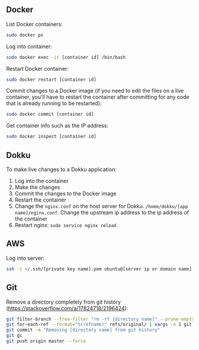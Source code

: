 ## Docker

List Docker containers:

```bash
sudo docker ps
```

Log into container:

```bash
sudo docker exec -it [container id] /bin/bash
```

Restart Docker container:

```bash
sudo docker restart [container id]
```

Commit changes to a Docker image (if you need to edit the files on a live container, you'll have to restart the container after committing for any code that is already running to be restarted):

```bash
sudo docker commit [container id]
```

Get container info such as the IP address:

```bash
sudo docker inspect [container id]
```

## Dokku

To make live changes to a Dokku application:

1. Log into the container
2. Make the changes
3. Commit the changes to the Docker image
4. Restart the container
5. Change the `nginx.conf` on the host server for Dokku. `/home/dokku/[app name]/nginx.conf`. Change the upstream ip address to the ip address of the container
6. Restart nginx: `sudo service nginx reload`

## AWS

Log into server:

```bash
ssh -i ~/.ssh/[private key name].pem ubuntu@[server ip or domain name]
```

## Git

Remove a directory completely from git history (https://stackoverflow.com/a/17824718/2196424):

``` bash
git filter-branch --tree-filter "rm -rf [directory name]" --prune-empty HEAD
git for-each-ref --format="%(refname)" refs/original/ | xargs -n 1 git update-ref -d
git commit -m "Removing [directory name] from git history"
git gc
git push origin master --force
```
